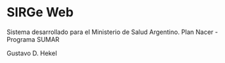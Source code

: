 # SIRGe Web
Sistema desarrollado para el Ministerio de Salud Argentino.
Plan Nacer - Programa SUMAR

Gustavo D. Hekel
